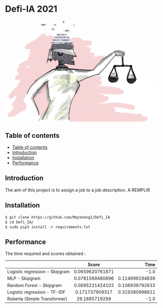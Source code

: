 # Defi-IA 2021


<div align="center">
  <img src="images/ia.jpg" />
</div>

## Table of contents

- [Table of contents](#table-of-contents)
- [Introduction](#introduction)
- [Installation](#installation)
- [Performance](#performance)

## Introduction
The aim of this project is to assign a job to a job description. A REMPLIR

## Installation 
    $ git clone https://github.com/MayVoong1/Defi_IA
    $ cd Defi_IA/
    $ sudo pip3 install -r requirements.txt


## Performance

The time required and scores obtained :

| 		         | Score      | Time |
| ------------- |:-------------:| -----:|
| Logistic regression - Skipgram|0.0659620761871|-1.0|
| MLP - Skipgram | 0.0781569480896 | 0.114996194839|
| Random Forest - Skipgram | 0.0695221424103 | 0.106939792633|
| Logistic regression - TF-IDF | 0.171737909317 | 0.319380998611|
| Roberta (Simple Transformer) | 29.1885719299 | -1.0|





